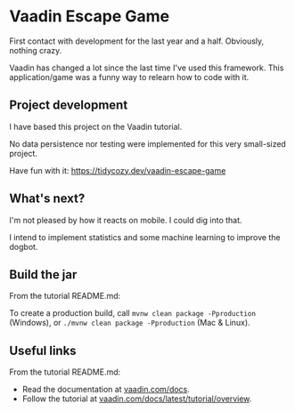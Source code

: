 # Vaadin Escape Game

First contact with development for the last year and a half. Obviously, nothing crazy.

Vaadin has changed a lot since the last time I've used this framework.
This application/game was a funny way to relearn how to code with it.

## Project development

I have based this project on the Vaadin tutorial.

No data persistence nor testing were implemented for this very small-sized project.

Have fun with it: https://tidycozy.dev/vaadin-escape-game

## What's next?

I'm not pleased by how it reacts on mobile. I could dig into that.

I intend to implement statistics and some machine learning to improve the dogbot.

## Build the jar

From the tutorial README.md:

To create a production build, call `mvnw clean package -Pproduction` (Windows),
or `./mvnw clean package -Pproduction` (Mac & Linux).

## Useful links

From the tutorial README.md:

- Read the documentation at [vaadin.com/docs](https://vaadin.com/docs).
- Follow the tutorial at [vaadin.com/docs/latest/tutorial/overview](https://vaadin.com/docs/latest/tutorial/overview).